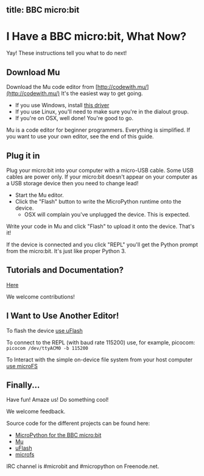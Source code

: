 title: BBC micro:bit
---

# I Have a BBC micro:bit, What Now?

Yay! These instructions tell you what to do next!

## Download Mu

Download the Mu code editor from [http://codewith.mu/](http://codewith.mu/) It's the easiest way to get going.

* If you use Windows, install [this driver](https://developer.mbed.org/handbook/Windows-serial-configuration)
* If you use Linux, you'll need to make sure you're in the dialout group.
* If you're on OSX, well done! You're good to go.

Mu is a code editor for beginner programmers. Everything is simplified. If you want to use your own editor, see the end of this guide.

## Plug it in

Plug your micro:bit into your computer with a micro-USB cable. Some USB cables are power only. If your micro:bit doesn't appear on your computer as a USB storage device then you need to change lead!

* Start the Mu editor.
* Click the "Flash" button to write the MicroPython runtime onto the device.
  * OSX will complain you've unplugged the device. This is expected.

Write your code in Mu and click "Flash" to upload it onto the device. That's it!

If the device is connected and you click "REPL" you'll get the Python prompt from the micro:bit. It's just like proper Python 3.

## Tutorials and Documentation?

[Here](http://microbit-micropython.readthedocs.io/en/latest/)

We welcome contributions!

## I Want to Use Another Editor!

To flash the device [use uFlash](http://uflash.readthedocs.io/en/latest/)

To connect to the REPL (with baud rate 115200) use, for example, picocom: `picocom /dev/ttyACM0 -b 115200`

To Interact with the simple on-device file system from your host computer [use microFS](http://microfs.readthedocs.io/en/latest/)

## Finally...

Have fun! Amaze us! Do something cool!

We welcome feedback.

Source code for the different projects can be found here:

* [MicroPython for the BBC micro:bit](https://github.com/bbcmicrobit/micropython)
* [Mu](https://github.com/ntoll/mu)
* [uFlash](https://github.com/ntoll/uflash)
* [microfs](https://github.com/ntoll/microfs)

IRC channel is #microbit and #micropython on Freenode.net.
